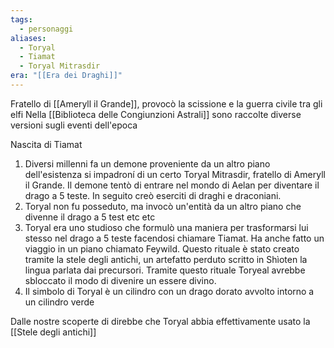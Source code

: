 ```yaml
---
tags:
  - personaggi
aliases:
  - Toryal
  - Tiamat
  - Toryal Mitrasdir
era: "[[Era dei Draghi]]"
---
```

Fratello di [[Ameryll il Grande]], provocò la scissione e la guerra civile tra gli elfi
Nella [[Biblioteca delle Congiunzioni Astrali]] sono raccolte diverse versioni sugli eventi dell'epoca

  
Nascita di Tiamat 
1. Diversi millenni fa un demone proveniente da un altro piano dell'esistenza si impadroní di un certo Toryal Mitrasdir, fratello di Ameryll il Grande. Il demone tentò di entrare nel mondo di Aelan per diventare il drago a 5 teste. In seguito creò eserciti di draghi e draconiani. 
2. Toryal non fu posseduto, ma invocò un'entità da un altro piano che divenne il drago a 5 test etc etc 
3. Toryal era uno studioso che formulò una maniera per trasformarsi lui stesso nel drago a 5 teste facendosi chiamare Tiamat. Ha anche fatto un viaggio in un piano chiamato Feywild. Questo rituale è stato creato tramite la stele degli antichi, un artefatto perduto scritto in Shìoten la lingua parlata dai precursori. Tramite questo rituale Toryeal avrebbe sbloccato il modo di divenire un essere divino. 
4. Il simbolo di Toryal è un cilindro con un drago dorato avvolto intorno a un cilindro verde

Dalle nostre scoperte di direbbe che Toryal abbia effettivamente usato la [[Stele degli antichi]]